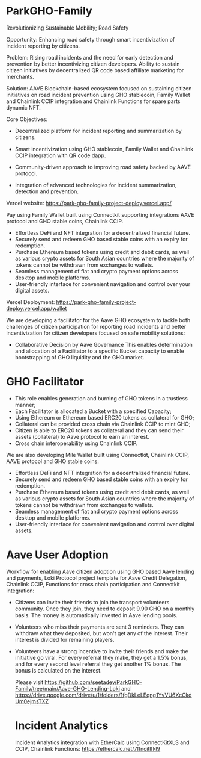 # ParkGHO-Family
Revolutionizing Sustainable Mobility; Road Safety

Opportunity: Enhancing road safety through smart incentivization of incident reporting by citizens.

Problem: Rising road incidents and the need for early detection and prevention by better incentivizing citizen developers. Ability to sustain citizen initiatives by decentralized QR code based affiliate marketing for merchants.

Solution: AAVE Blockchain-based ecosystem focused on sustaining citizen initiatives on road incident prevention using GHO stablecoin, Family Wallet and Chainlink CCIP integration and Chainlink Functions for spare parts dynamic NFT.
 
Core Objectives:
- Decentralized platform for incident reporting and summarization by citizens.
  
- Smart incentivization using GHO stablecoin, Family Wallet and Chainlink CCIP integration with QR code dapp.
  
- Community-driven approach to improving road safety backed by AAVE protocol.
  
- Integration of advanced technologies for incident summarization, detection and prevention.

Vercel website: https://park-gho-family-project-deploy.vercel.app/

Pay using Family Wallet built using Connectkit supporting integrations AAVE protocol and GHO stable coins, Chainlink CCIP.

- Effortless DeFi and NFT integration for a decentralized financial future.
- Securely send and redeem GHO based stable coins with an expiry for redemption.
- Purchase Ethereum based tokens using credit and debit cards, as well as various crypto assets for South Asian countries where the majority of tokens cannot be withdrawn from exchanges to wallets.
- Seamless management of fiat and crypto payment options across desktop and mobile platforms.
- User-friendly interface for convenient navigation and control over your digital assets.

Vercel Deployment: https://park-gho-family-project-deploy.vercel.app/wallet

We are developing a facilitator for the Aave GHO ecosystem to tackle both challenges of citizen participation for reporting road incidents and better incentivization for citizen developers focused on safe mobility solutions:

- Collaborative Decision by Aave Governance
This enables determination and allocation of a Facilitator to a specific Bucket capacity to enable bootstrapping of GHO liquidity and the GHO market.

# GHO Facilitator
- This role enables generation and burning of GHO tokens in a trustless manner;
- Each Facilitator is allocated a Bucket with a specified Capacity;
- Using Ethereum or Ethereum based ERC20 tokens as collateral for GHO; 
-  Collateral can be provided cross chain via Chainlink CCIP to mint GHO;
- Citizen is able to ERC20 tokens as collateral and they can send their assets (collateral) to Aave protocol to earn an interest.
- Cross chain interoperability using Chainlink CCIP.

We are also developing Mile Wallet built using Connectkit, Chainlink CCIP, AAVE protocol and GHO stable coins: 
- Effortless DeFi and NFT integration for a decentralized financial future.
- Securely send and redeem GHO based stable coins with an expiry for redemption.
- Purchase Ethereum based tokens using credit and debit cards, as well as various crypto assets for South Asian countries where the majority of tokens cannot be withdrawn from exchanges to wallets.
- Seamless management of fiat and crypto payment options across desktop and mobile platforms.
- User-friendly interface for convenient navigation and control over digital assets.

# Aave User Adoption

 Workflow for enabling Aave citizen adoption using GHO based Aave lending and payments, Loki Protocol project template for Aave Credit Delegation, Chainlink CCIP, Functions for cross chain participation and Connectkit integration: 

- Citizens can invite their friends to join the transport volunteers community. Once they join, they need to deposit 9.90 GHO on a monthly basis. The money is automatically invested in Aave lending pools.

- Volunteers who miss their payments are sent 3 reminders. They can withdraw what they deposited, but won't get any of the interest. Their interest is divided for remaining players.

- Volunteers have a strong incentive to invite their friends and make the initiative go viral. For every referral they make, they get a 1.5% bonus, and for every second level referral they get another 1% bonus. The bonus is calculated on the interest.

  Please visit https://github.com/seetadev/ParkGHO-Family/tree/main/Aave-GHO-Lending-Loki and https://drive.google.com/drive/u/1/folders/1fgDkLeLEqng1YvVU6XcCkdUm0ejmsTXZ

   #  Incident Analytics

  Incident Analytics integration with EtherCalc using ConnectKitXLS and CCIP,  Chainlink Functions: https://ethercalc.net/7ftncitlfkl9








